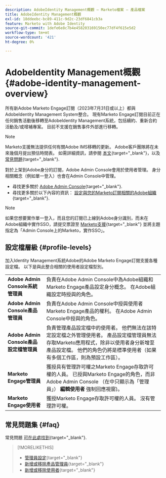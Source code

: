 ```yaml
---
description: AdobeIdentity Management概觀 — Marketo檔案 — 產品檔案
title: AdobeIdentity Management概觀
exl-id: 18ddeebc-bc89-411c-9d2c-23df6841cb3a
feature: Marketo with Adobe Identity
source-git-commit: 1defe6e8c7b4e458203169150ec77df4f615e5d2
workflow-type: tm+mt
source-wordcount: '421'
ht-degree: 0%

---
```


# AdobeIdentity Management概觀 {#adobe-identity-management-overview}

所有新Adobe Marketo Engage訂閱（2023年7月31日或以上）都與AdobeIdentity Management System整合。 現有Marketo Engage訂閱目前正在任何銷售活動後移轉至AdobeIdentity Management系統，包括續約、重新合約活動及/或增補專案。 目前不支援在銷售事件外部進行移轉。

>[!NOTE]
>
>Marketo支援無法提供任何有關Adobe IMS移轉的更新。 Adobe客戶團隊將在未來幾個月提出預估時間表。 如需詳細資訊，請參閱 [本文](/help/marketo/product-docs/administration/marketo-with-adobe-identity/subscription-and-user-migration/understanding-marketo-subscription-and-user-migration-to-the-adobe-admin-console.md){target="_blank"}，以及 [常見問題](/help/marketo/product-docs/administration/marketo-with-adobe-identity/faq.md){target="_blank"}.

對於上架到Adobe身分的訂閱，Adobe Admin Console會用於使用者管理。 身分相關概念（例如單一登入）也會在Admin Console中管理。

* 尋找更多關於 [Adobe Admin Console](https://helpx.adobe.com/tw/enterprise/using/admin-console.html){target="_blank"}.
* 尋找更多關於以下內容的資訊： [設定與您的Marketo訂閱相關的Adobe組織](https://helpx.adobe.com/enterprise/using/set-up-identity.html){target="_blank"}.

>[!NOTE]
>
>如果您想要實作單一登入，而且您的訂閱已上線到Adobe身分識別，而未在Adobe組織中實作SSO，請提交票證至 [Marketo支援](https://nation.marketo.com/){target="_blank"} 並將主題指定為「Admin Console上的Marketo，實作SSO」。

## 設定檔層級 {#profile-levels}

加入Identity Management系統Adobe的Adobe Marketo Engage訂閱支援各種設定檔。 以下是與此整合相關的使用者設定檔型別。

<table>
 <tr>
  <td><strong>Adobe Admin Console系統管理員</strong></td>
  <td>負責在Adobe Admin Console中為Adobe組織和Marketo Engage產品設定身分概念。 在Adobe組織設定時授與的角色。</td>
 </tr>
 <tr>
  <td><strong>Adobe Admin Console產品管理員</strong></td>
  <td>負責在Adobe Admin Console中授與使用者Marketo Engage產品的權利。 在Adobe Admin Console中授與的角色。</td>
 </tr>
 <tr>
  <td><strong>Adobe Admin Console產品設定檔管理員</strong></td>
  <td>負責管理產品設定檔中的使用者。 他們無法在該特定設定檔之外管理使用者。 產品設定檔管理員無法存取Marketo應用程式，除非以使用者身分新增至產品設定檔。 他們的角色仍將是標準使用者（如果有多個工作區，則為預設工作區）。
</td>
 </tr>
 <tr>
  <td><strong>Marketo Engage管理員</strong></td>
  <td>獲授具有管理許可權之Marketo Engage存取許可權的人員。 已授與Marketo Engage的角色，而非Adobe Admin Console （在中只顯示為「管理員」） <b>編輯使用者</b> 強制回應視窗)。</td>
 </tr>
 <tr>
  <td><strong>Marketo Engage使用者</strong></td>
  <td>獲授Marketo Engage存取許可權的人員。 沒有管理許可權。</td>
 </tr>
</table>

## 常見問題集 {#faq}

常見問題 [可在此處找到](/help/marketo/product-docs/administration/marketo-with-adobe-identity/faq.md){target="_blank"}.

>[!MORELIKETHIS]
>
>* [管理員設定](/help/marketo/product-docs/administration/marketo-with-adobe-identity/admin-setup.md){target="_blank"}
>* [新增或移除產品管理員](/help/marketo/product-docs/administration/marketo-with-adobe-identity/add-or-remove-a-product-admin.md){target="_blank"}
>* [新增或移除使用者](/help/marketo/product-docs/administration/marketo-with-adobe-identity/add-or-remove-a-user.md){target="_blank"}
